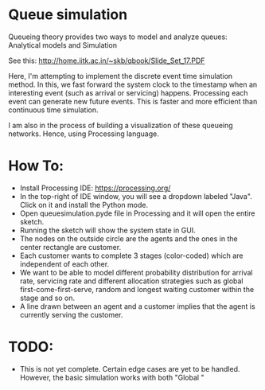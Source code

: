 # Queue simulation

Queueing theory provides two ways to model and analyze queues: Analytical models and Simulation

See this: http://home.iitk.ac.in/~skb/qbook/Slide_Set_17.PDF

Here, I'm attempting to implement the discrete event time simulation method. In this, we fast forward the system clock to the timestamp when an interesting event (such as arrival or servicing) happens. Processing each event can generate new future events. This is faster and more efficient than continuous time simulation.

I am also in the process of building a visualization of these queueing networks. Hence, using Processing language.

# How To:

- Install Processing IDE: https://processing.org/
- In the top-right of IDE window, you will see a dropdown labeled "Java". Click on it and install the Python mode.
- Open queuesimulation.pyde file in Processing and it will open the entire sketch.
- Running the sketch will show the system state in GUI.
- The nodes on the outside circle are the agents and the ones in the center rectangle are customer.
- Each customer wants to complete 3 stages (color-coded) which are independent of each other.
- We want to be able to model different probability distribution for arrival rate, servicing rate and different allocation strategies such as global first-come-first-serve, random and longest waiting customer within the stage and so on.
- A line drawn between an agent and a customer implies that the agent is currently serving the customer.

# TODO:
- This is not yet complete. Certain edge cases are yet to be handled. However, the basic simulation works with both "Global "